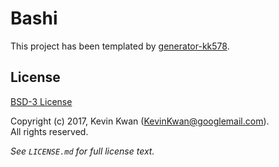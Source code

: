 # Bashi

This project has been templated by [generator-kk578](https://github.com/KK578/generator-kk578).

## License

[BSD-3 License](https://opensource.org/licenses/BSD-3-Clause)

Copyright (c) 2017, Kevin Kwan (KevinKwan@googlemail.com).  
All rights reserved.

*See `LICENSE.md` for full license text.*
